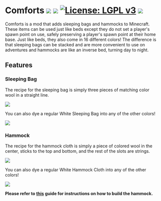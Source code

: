 # Comforts [![](http://cf.way2muchnoise.eu/versions/comforts.svg)](https://minecraft.curseforge.com/projects/comforts) [![](http://cf.way2muchnoise.eu/short_comforts_downloads.svg)](https://minecraft.curseforge.com/projects/comforts/files) [![License: LGPL v3](https://img.shields.io/badge/License-LGPL%20v3-blue.svg?&style=flat-square)](https://www.gnu.org/licenses/lgpl-3.0) [![](https://img.shields.io/discord/500852157503766538.svg?color=green&label=Discord&style=flat-square)](https://discord.gg/JWgrdwt)

Comforts is a mod that adds sleeping bags and hammocks to Minecraft. These items can be used just like beds except they do not set a player's spawn point on use, safely preserving a player's spawn point at their home base. Just like beds, they also come in 16 different colors! The difference is that sleeping bags can be stacked and are more convenient to use on adventures and hammocks are like an inverse bed, turning day to night.

## Features
### Sleeping Bag
The recipe for the sleeping bag is simply three pieces of matching color wool in a straight line.

![](https://i.imgur.com/XuvhkEw.gif)

You can also dye a regular White Sleeping Bag into any of the other colors!

![](https://i.imgur.com/Swms44J.gif)

### Hammock
The recipe for the hammock cloth is simply a piece of colored wool in the center, sticks to the top and bottom, and the rest of the slots are strings.

![](https://i.imgur.com/UzFmh8S.gif)

You can also dye a regular White Hammock Cloth into any of the other colors!

![](https://i.imgur.com/KaFHstQ.gif)

**Please refer to [this](https://github.com/TheIllusiveC4/Comforts/wiki/Hammocks#building) guide for instructions on how to build the hammock.**